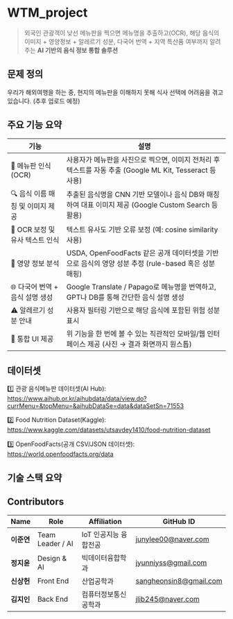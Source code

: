 # WTM_project

> 외국인 관광객이 낮선 메뉴판을 찍으면 메뉴명을 추출하고(OCR), 해당 음식의 이미지 + 영양정보 + 알레르기 성분, 다국어 번역 + 지역 특산품 여부까지 알려주는 **AI 기반의 음식 정보 통합 솔루션**


## 문제 정의
우리가 해외여행을 하는 중, 현지의 메뉴판을 이해하지 못해 식사 선택에 어려움을 겪고 있습니다. 
(추후 업로드 예정)


## 주요 기능 요약
| 기능                    | 설명                                                                       |
| --------------------- | ------------------------------------------------------------------------ |
| 📸 메뉴판 인식 (OCR)       | 사용자가 메뉴판을 사진으로 찍으면, 이미지 전처리 후 텍스트를 자동 추출 (Google ML Kit, Tesseract 등 사용) |
| 🔍 음식 이름 매칭 및 이미지 제공  | 추출된 음식명을 CNN 기반 모델이나 음식 DB와 매칭하여 대표 이미지 제공 (Google Custom Search 등 활용)   |
| 🧠 OCR 보정 및 유사 텍스트 인식 | 텍스트 유사도 기반 오류 보정 (예: cosine similarity 사용)                               |
| 🥗 영양 정보 분석           | USDA, OpenFoodFacts 같은 공개 데이터셋을 기반으로 음식의 영양 성분 추정 (rule-based 혹은 성분 매핑)  |
| 🌐 다국어 번역 + 음식 설명 생성  | Google Translate / Papago로 메뉴명을 번역하고, GPT나 DB를 통해 간단한 음식 설명 생성           |
| ⚠️ 알레르기 성분 안내         | 사용자 필터링 기반으로 해당 음식에 포함된 위험 성분 표시                                         |
| 📱 통합 UI 제공           | 위 기능을 한 번에 볼 수 있는 직관적인 모바일/웹 인터페이스 제공 (사진 → 결과 화면까지 원스톱)                 |

## 데이터셋
1️⃣ 관광 음식메뉴판 데이터셋(AI Hub): https://www.aihub.or.kr/aihubdata/data/view.do?currMenu=&topMenu=&aihubDataSe=data&dataSetSn=71553

2️⃣ Food Nutrition Dataset(Kaggle): https://www.kaggle.com/datasets/utsavdey1410/food-nutrition-dataset

3️⃣ OpenFoodFacts(공개 CSV/JSON 데이터셋): https://world.openfoodfacts.org/data

## 기술 스택 요약


## Contributors
| Name        | Role                 | Affiliation            | GitHub ID     |
|-------------|----------------------|-------------------------|----------------|
| **이준연**    | Team Leader / AI     | IoT 인공지능 융합전공  | junylee00@naver.com   |
| **정지윤**    | Design & AI       | 빅데이터융합학과 | jyunniyss@gmail.com   |
| **신상헌**    | Front End    | 산업공학과 | sangheonsin8@gmail.com   |
| **김지인**    | Back End    | 컴퓨터정보통신공학과 | jlib245@naver.com   |
